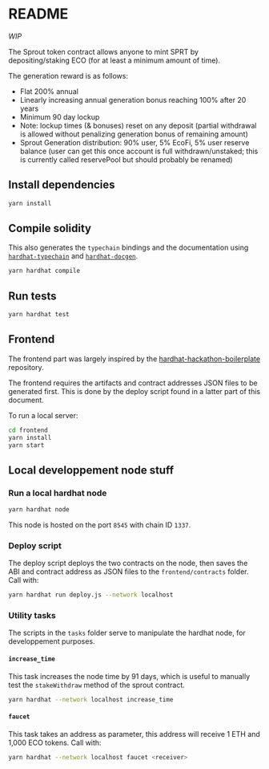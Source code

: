 # README

*WIP*

The Sprout token contract allows anyone to mint SPRT by depositing/staking ECO
(for at least a minimum amount of time).

The generation reward is as follows:

- Flat 200% annual
- Linearly increasing annual generation bonus reaching 100% after 20 years
- Minimum 90 day lockup
- Note: lockup times (& bonuses) reset on any deposit (partial withdrawal is
  allowed without penalizing generation bonus of remaining amount)
- Sprout Generation distribution: 90% user, 5% EcoFi, 5% user reserve balance
  (user can get this once account is full withdrawn/unstaked; this is
  currently called reservePool but should probably be renamed)

## Install dependencies

```sh
yarn install
```

## Compile solidity

This also generates the `typechain` bindings and the documentation using
[`hardhat-typechain`](https://hardhat.org/plugins/hardhat-typechain.html) and
[`hardhat-docgen`](https://hardhat.org/plugins/hardhat-docgen.html).

```sh
yarn hardhat compile
```

## Run tests

```sh
yarn hardhat test
```

## Frontend

The frontend part was largely inspired by the
[hardhat-hackathon-boilerplate][boilerplate] repository.

The frontend requires the artifacts and contract addresses JSON files to be
generated first. This is done by the deploy script found in a latter part of
this document.

To run a local server:

```sh
cd frontend
yarn install
yarn start
```

[boilerplate]: https://github.com/nomiclabs/hardhat-hackathon-boilerplate/tree/master/frontend

## Local developpement node stuff

### Run a local hardhat node

```sh
yarn hardhat node
```

This node is hosted on the port `8545` with chain ID `1337`.

### Deploy script

The deploy script deploys the two contracts on the node, then saves the
ABI and contract address as JSON files to the `frontend/contracts` folder.
Call with:

```sh
yarn hardhat run deploy.js --network localhost
```

### Utility tasks

The scripts in the `tasks` folder serve to manipulate the hardhat node,
for developpement purposes.

#### `increase_time`

This task increases the node time by 91 days, which is useful to manually
test the `stakeWithdraw` method of the sprout contract.

```sh
yarn hardhat --network localhost increase_time
```

#### `faucet`

This task takes an address as parameter, this address will receive 1 ETH
and 1,000 ECO tokens. Call with:

```sh
yarn hardhat --network localhost faucet <receiver>
```
